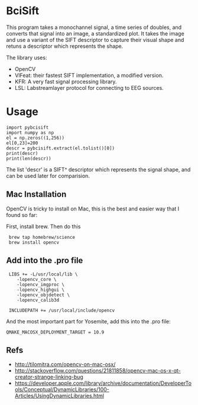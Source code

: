 # BciSift 

This program takes a monochannel signal, a time series of doubles, and converts that signal into an image, a standardized plot.  It takes the image and use a variant of the SIFT descriptor to capture their visual shape and retuns a descriptor which represents the shape.

The library uses:

- OpenCV
- VlFeat: their fastest SIFT implementation, a modified version.
- KFR: A very fast signal processing library.
- LSL: Labstreamlayer protocol for connecting to EEG sources.

# Usage

```
import pybcisift
import numpy as np
el = np.zeros((1,256))
el[0,23]=200
descr = pybcisift.extract(el.tolist()[0])
print(descr)
print(len(descr))
```

The list 'descr' is a SIFT^ descriptor which represents the signal shape, and can be used later for comparision.

## Mac Installation

OpenCV is tricky to install on Mac, this is the best and easier way that I found so far:

First, install brew.  Then do this

```
 brew tap homebrew/science
 brew install opencv
```
 
## Add into the .pro file

```
 LIBS += -L/usr/local/lib \
    -lopencv_core \
    -lopencv_imgproc \
    -lopencv_highgui \
    -lopencv_objdetect \
    -lopencv_calib3d

 INCLUDEPATH += /usr/local/include/opencv
```

And the most important part for Yosemite, add this into the .pro file:

```
QMAKE_MACOSX_DEPLOYMENT_TARGET = 10.9
```

## Refs

* http://tilomitra.com/opencv-on-mac-osx/
* http://stackoverflow.com/questions/21811858/opencv-mac-os-x-qt-creator-strange-linking-bug
* https://developer.apple.com/library/archive/documentation/DeveloperTools/Conceptual/DynamicLibraries/100-Articles/UsingDynamicLibraries.html
